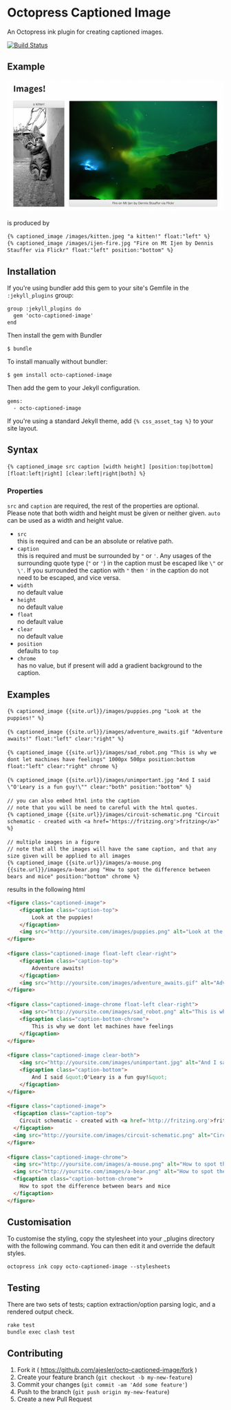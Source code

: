 # Octopress Captioned Image

An Octopress ink plugin for creating captioned images.

[![Build Status](https://travis-ci.org/ajesler/octo-captioned-image.svg?branch=master)](https://travis-ci.org/ajesler/octo-captioned-image)

## Example

![Example Usage](https://github.com/ajesler/octo-captioned-image/raw/master/captioned-image-example.png)

is produced by 

```
{% captioned_image /images/kitten.jpeg "a kitten!" float:"left" %}
{% captioned_image /images/ijen-fire.jpg "Fire on Mt Ijen by Dennis Stauffer via Flickr" float:"left" position:"bottom" %}
```

## Installation

If you're using bundler add this gem to your site's Gemfile in the `:jekyll_plugins` group:

    group :jekyll_plugins do
      gem 'octo-captioned-image'
    end

Then install the gem with Bundler

    $ bundle

To install manually without bundler:

    $ gem install octo-captioned-image

Then add the gem to your Jekyll configuration.

    gems:
      - octo-captioned-image

If you're using a standard Jekyll theme, add `{% css_asset_tag %}` to your site layout.  


## Syntax

```
{% captioned_image src caption [width height] [position:top|bottom] [float:left|right] [clear:left|right|both] %}
```

### Properties

`src` and `caption` are required, the rest of the properties are optional.  
Please note that both width and height must be given or neither given. `auto` can be used as a width and height value.

* `src`  
this is required and can be an absolute or relative path.
* `caption`  
this is required and must be surrounded by `"` or `'`. Any usages of the surrounding quote type (`"` or `'`) in the caption must be escaped like `\"` or `\'`. If you surrounded the caption with `"` then `'` in the caption do not need to be escaped, and vice versa.
* `width`  
no default value
* `height`  
no default value
* `float`  
no default value
* `clear`  
no default value
* `position`  
defaults to `top`  
* `chrome`  
has no value, but if present will add a gradient background to the caption.


## Examples

```
{% captioned_image {{site.url}}/images/puppies.png "Look at the puppies!" %}

{% captioned_image {{site.url}}/images/adventure_awaits.gif "Adventure awaits!" float:"left" clear:"right" %}

{% captioned_image {{site.url}}/images/sad_robot.png "This is why we dont let machines have feelings" 1000px 500px position:bottom float:"left" clear:"right" chrome %}

{% captioned_image {{site.url}}/images/unimportant.jpg "And I said \"O'Leary is a fun guy!\"" clear:"both" position:"bottom" %}

// you can also embed html into the caption
// note that you will be need to careful with the html quotes.
{% captioned_image {{site.url}}/images/circuit-schematic.png "Circuit schematic - created with <a href='https://fritzing.org'>fritzing</a>" %}

// multiple images in a figure
// note that all the images will have the same caption, and that any size given will be applied to all images
{% captioned_image {{site.url}}/images/a-mouse.png {{site.url}}/images/a-bear.png "How to spot the difference between bears and mice" position:"bottom" chrome %}
```

results in the following html

```html
<figure class="captioned-image">
	<figcaption class="caption-top">
		Look at the puppies!
	</figcaption>
	<img src="http://yoursite.com/images/puppies.png" alt="Look at the puppies!">
</figure>

<figure class="captioned-image float-left clear-right">
	<figcaption class="caption-top">
		Adventure awaits!
	</figcaption>
	<img src="http://yoursite.com/images/adventure_awaits.gif" alt="Adventure awaits!">
</figure>

<figure class="captioned-image-chrome float-left clear-right">
	<img src="http://yoursite.com/images/sad_robot.png" alt="This is why we dont let machines have feelings" width="1000px" height="500px">
	<figcaption class="caption-bottom-chrome">
		This is why we dont let machines have feelings
	</figcaption>
</figure>

<figure class="captioned-image clear-both">
	<img src="http://yoursite.com/images/unimportant.jpg" alt="And I said &quot;O'Leary is a fun guy!&quot;" width="1000px" height="500px">
	<figcaption class="caption-bottom">
		And I said &quot;O'Leary is a fun guy!&quot;
	</figcaption>
</figure>

<figure class="captioned-image">
  <figcaption class="caption-top">
    Circuit schematic - created with <a href='http://fritzing.org'>fritzing</a>
  </figcaption>
  <img src="http://yoursite.com/images/circuit-schematic.png" alt="Circuit schematic - created with <a href='http://fritzing.org'>fritzing</a>" />
</figure>

<figure class="captioned-image-chrome">
  <img src="http://yoursite.com/images/a-mouse.png" alt="How to spot the difference between bears and mice" />
  <img src="http://yoursite.com/images/a-bear.png" alt="How to spot the difference between bears and mice" />
  <figcaption class="caption-bottom-chrome">
    How to spot the difference between bears and mice
  </figcaption>
</figure>
```

## Customisation

To customise the styling, copy the stylesheet into your _plugins directory with the following command. You can then edit it and override the default styles.

```
octopress ink copy octo-captioned-image --stylesheets
```

## Testing

There are two sets of tests; caption extraction/option parsing logic, and a rendered output check.

```
rake test
bundle exec clash test
```

## Contributing

1. Fork it ( https://github.com/ajesler/octo-captioned-image/fork )
2. Create your feature branch (`git checkout -b my-new-feature`)
3. Commit your changes (`git commit -am 'Add some feature'`)
4. Push to the branch (`git push origin my-new-feature`)
5. Create a new Pull Request
